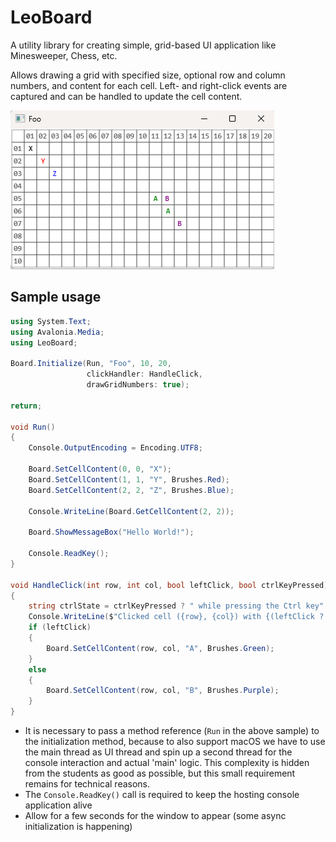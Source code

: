 ﻿# LeoBoard

A utility library for creating simple, grid-based UI application like Minesweeper, Chess, etc.

Allows drawing a grid with specified size, optional row and column numbers, and content for each cell.
Left- and right-click events are captured and can be handled to update the cell content.

![sample_run.png](https://raw.githubusercontent.com/markushaslinger/pose_leo_board/master/sample_run.png)

## Sample usage

```csharp
using System.Text;
using Avalonia.Media;
using LeoBoard;

Board.Initialize(Run, "Foo", 10, 20,
                 clickHandler: HandleClick,
                 drawGridNumbers: true);

return;

void Run()
{
    Console.OutputEncoding = Encoding.UTF8;
    
    Board.SetCellContent(0, 0, "X");
    Board.SetCellContent(1, 1, "Y", Brushes.Red);
    Board.SetCellContent(2, 2, "Z", Brushes.Blue);
    
    Console.WriteLine(Board.GetCellContent(2, 2));
    
    Board.ShowMessageBox("Hello World!");
    
    Console.ReadKey();
}

void HandleClick(int row, int col, bool leftClick, bool ctrlKeyPressed)
{
    string ctrlState = ctrlKeyPressed ? " while pressing the Ctrl key" : string.Empty;
    Console.WriteLine($"Clicked cell ({row}, {col}) with {(leftClick ? "left" : "right")} mouse button{ctrlState}");
    if (leftClick)
    {
        Board.SetCellContent(row, col, "A", Brushes.Green);
    }
    else
    {
        Board.SetCellContent(row, col, "B", Brushes.Purple);
    }
}
```

- It is necessary to pass a method reference (`Run` in the above sample) to the initialization method, because to also support macOS we have to use the main thread as UI thread and spin up a second thread for the console interaction and actual 'main' logic. This complexity is hidden from the students as good as possible, but this small requirement remains for technical reasons.
- The `Console.ReadKey()` call is required to keep the hosting console application alive
- Allow for a few seconds for the window to appear (some async initialization is happening)